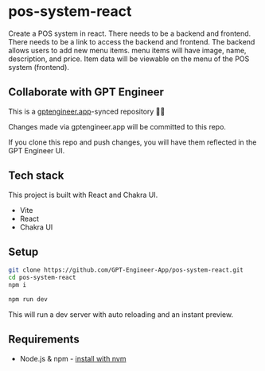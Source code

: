 # pos-system-react

Create a POS system in react. There needs to be a backend and frontend. There needs to be a link to access the backend and frontend. The backend allows users to add new menu items. menu items will have image, name, description, and price. Item data will be viewable on the menu of the POS system (frontend).


## Collaborate with GPT Engineer

This is a [gptengineer.app](https://gptengineer.app)-synced repository 🌟🤖

Changes made via gptengineer.app will be committed to this repo.

If you clone this repo and push changes, you will have them reflected in the GPT Engineer UI.

## Tech stack

This project is built with React and Chakra UI.

- Vite
- React
- Chakra UI

## Setup

```sh
git clone https://github.com/GPT-Engineer-App/pos-system-react.git
cd pos-system-react
npm i
```

```sh
npm run dev
```

This will run a dev server with auto reloading and an instant preview.

## Requirements

- Node.js & npm - [install with nvm](https://github.com/nvm-sh/nvm#installing-and-updating)
